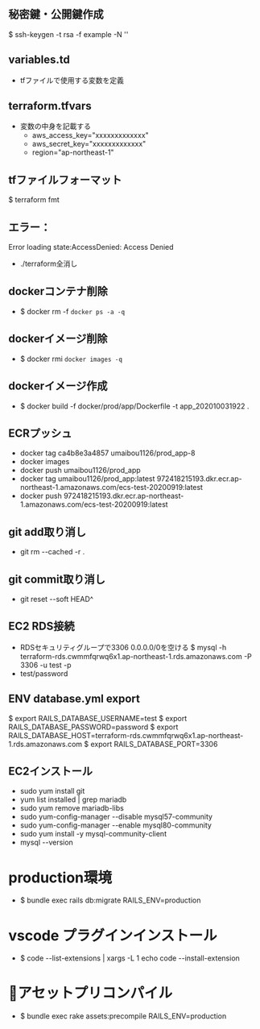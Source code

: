 ## 秘密鍵・公開鍵作成
$ ssh-keygen -t rsa -f example -N ''

## variables.td
  - tfファイルで使用する変数を定義

## terraform.tfvars
  - 変数の中身を記載する
    - aws_access_key="xxxxxxxxxxxxx"
    - aws_secret_key="xxxxxxxxxxxxx"
    - region="ap-northeast-1"

## tfファイルフォーマット
$ terraform fmt

## エラー：
Error loading state:AccessDenied: Access Denied
  - ./terraform全消し

## dockerコンテナ削除
 - $ docker rm -f `docker ps -a -q`

## dockerイメージ削除
 - $ docker rmi `docker images -q`

 ## dockerイメージ作成
 - $ docker build -f docker/prod/app/Dockerfile -t app_202010031922 .

## ECRプッシュ
  - docker tag ca4b8e3a4857 umaibou1126/prod_app-8
  - docker images
  - docker push umaibou1126/prod_app
  - docker tag umaibou1126/prod_app:latest 972418215193.dkr.ecr.ap-northeast-1.amazonaws.com/ecs-test-20200919:latest
  - docker push 972418215193.dkr.ecr.ap-northeast-1.amazonaws.com/ecs-test-20200919:latest


## git add取り消し
  - git rm --cached -r .

## git commit取り消し
  - git reset --soft HEAD^


## EC2 RDS接続
 - RDSセキュリティグループで3306 0.0.0.0/0を空ける
$ mysql -h terraform-rds.cwmmfqrwq6x1.ap-northeast-1.rds.amazonaws.com -P 3306 -u test -p
 - test/password


 ## ENV database.yml export

 $ export RAILS_DATABASE_USERNAME=test
 $ export RAILS_DATABASE_PASSWORD=password
 $ export RAILS_DATABASE_HOST=terraform-rds.cwmmfqrwq6x1.ap-northeast-1.rds.amazonaws.com
 $ export RAILS_DATABASE_PORT=3306

## EC2インストール

 - sudo yum install git
 - yum list installed | grep mariadb
 - sudo yum remove mariadb-libs
 - sudo yum-config-manager --disable mysql57-community
 - sudo yum-config-manager --enable mysql80-community
 - sudo yum install -y mysql-community-client
 - mysql --version


# production環境
 - $ bundle exec rails db:migrate RAILS_ENV=production


 # vscode プラグインインストール
  - $ code --list-extensions | xargs -L 1 echo code --install-extension

# アセットプリコンパイル
 - $ bundle exec rake assets:precompile RAILS_ENV=production


